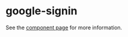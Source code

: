 google-signin
================

See the [component page](http://addyosmani.github.io/google-signin) for more information.
